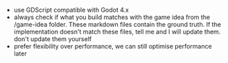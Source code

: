 * use GDScript compatible with Godot 4.x
* always check if what you build matches with the game idea from the /game-idea folder. These markdown files contain the ground truth. If the implementation doesn't match these files, tell me and I will update them. don't update them yourself 
* prefer flexibility over performance, we can still optimise performance later